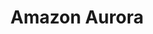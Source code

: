 ---
title: "Amazon Aurora"
category: "Persistence & Middleware"
image: img/tools/amazon aurora.svg
---